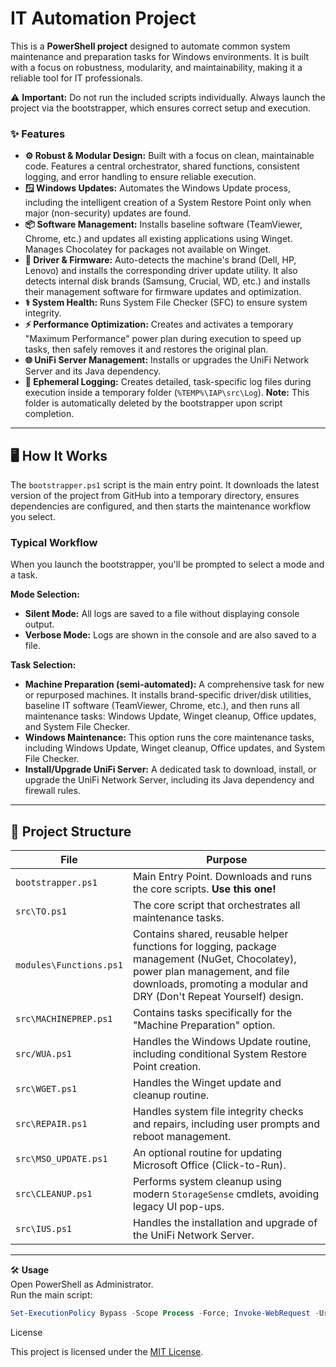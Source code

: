# IT Automation Project

This is a **PowerShell project** designed to automate common system maintenance and preparation tasks for Windows environments. It is built with a focus on robustness, modularity, and maintainability, making it a reliable tool for IT professionals.

⚠️ **Important:** Do not run the included scripts individually. Always launch the project via the bootstrapper, which ensures correct setup and execution.

### ✨ Features

*   **⚙️ Robust & Modular Design:** Built with a focus on clean, maintainable code. Features a central orchestrator, shared functions, consistent logging, and error handling to ensure reliable execution.
*   **🪟 Windows Updates:** Automates the Windows Update process, including the intelligent creation of a System Restore Point only when major (non-security) updates are found.
*   **📦 Software Management:** Installs baseline software (TeamViewer, Chrome, etc.) and updates all existing applications using Winget. Manages Chocolatey for packages not available on Winget.
*   **🔩 Driver & Firmware:** Auto-detects the machine's brand (Dell, HP, Lenovo) and installs the corresponding driver update utility. It also detects internal disk brands (Samsung, Crucial, WD, etc.) and installs their management software for firmware updates and optimization.
*   **⚕️ System Health:** Runs System File Checker (SFC) to ensure system integrity.
*   **⚡ Performance Optimization:** Creates and activates a temporary "Maximum Performance" power plan during execution to speed up tasks, then safely removes it and restores the original plan.
*   **🌐 UniFi Server Management:** Installs or upgrades the UniFi Network Server and its Java dependency.
*   **📝 Ephemeral Logging:** Creates detailed, task-specific log files during execution inside a temporary folder (`%TEMP%\IAP\src\Log`). **Note:** This folder is automatically deleted by the bootstrapper upon script completion.

---

## 🖥️ How It Works

The `bootstrapper.ps1` script is the main entry point. It downloads the latest version of the project from GitHub into a temporary directory, ensures dependencies are configured, and then starts the maintenance workflow you select.

### Typical Workflow

When you launch the bootstrapper, you'll be prompted to select a mode and a task.

**Mode Selection:**
* **Silent Mode:** All logs are saved to a file without displaying console output.
* **Verbose Mode:** Logs are shown in the console and are also saved to a file.

**Task Selection:**
* **Machine Preparation (semi-automated):** A comprehensive task for new or repurposed machines. It installs brand-specific driver/disk utilities, baseline IT software (TeamViewer, Chrome, etc.), and then runs all maintenance tasks: Windows Update, Winget cleanup, Office updates, and System File Checker.
* **Windows Maintenance:** This option runs the core maintenance tasks, including Windows Update, Winget cleanup, Office updates, and System File Checker.
* **Install/Upgrade UniFi Server:** A dedicated task to download, install, or upgrade the UniFi Network Server, including its Java dependency and firewall rules.

---

## 📂 Project Structure

| File | Purpose |
|---|---|
| `bootstrapper.ps1` | Main Entry Point. Downloads and runs the core scripts. **Use this one!** |
| `src\TO.ps1` | The core script that orchestrates all maintenance tasks. |
| `modules\Functions.ps1` | Contains shared, reusable helper functions for logging, package management (NuGet, Chocolatey), power plan management, and file downloads, promoting a modular and DRY (Don't Repeat Yourself) design. |
| `src\MACHINEPREP.ps1` | Contains tasks specifically for the "Machine Preparation" option. |
| `src/WUA.ps1` | Handles the Windows Update routine, including conditional System Restore Point creation. |
| `src\WGET.ps1` | Handles the Winget update and cleanup routine. |
| `src\REPAIR.ps1` | Handles system file integrity checks and repairs, including user prompts and reboot management. |
| `src\MSO_UPDATE.ps1` | An optional routine for updating Microsoft Office (Click-to-Run). |
| `src\CLEANUP.ps1` | Performs system cleanup using modern `StorageSense` cmdlets, avoiding legacy UI pop-ups. |
| `src\IUS.ps1` | Handles the installation and upgrade of the UniFi Network Server. |

---

🛠️ **Usage**  
Open PowerShell as Administrator.  
Run the main script:  

```powershell
Set-ExecutionPolicy Bypass -Scope Process -Force; Invoke-WebRequest -Uri "https://raw.githubusercontent.com/Gordeth/IT/main/bootstrapper.ps1" -OutFile "$env:TEMP\bootstrapper.ps1"; & "$env:TEMP\bootstrapper.ps1"; Remove-Item -Path "$env:TEMP\bootstrapper.ps1" -Force
```
License

This project is licensed under the [MIT License](LICENSE).